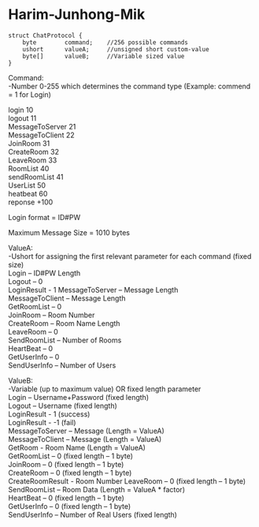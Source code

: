 # Harim-Junhong-Mik
```
struct ChatProtocol {  
	byte 		command;	//256 possible commands  
	ushort		valueA;		//unsigned short custom-value  
	byte[]		valueB;		//Variable sized value  
}  
```
  
Command:  
-Number 0-255 which determines the command type (Example: commend = 1 for Login)      

login           10  
logout          11  
MessageToServer 21  
MessageToClient 22  
JoinRoom        31  
CreateRoom      32  
LeaveRoom       33  
RoomList        40  
sendRoomList    41  
UserList        50  
heatbeat        60   
reponse +100  

Login format = ID#PW  

Maximum Message Size = 1010 bytes
  
ValueA:  
-Ushort for assigning the first relevant parameter for each command (fixed size)  
Login – ID#PW Length  
Logout – 0  
LoginResult - 1
MessageToServer – Message Length  
MessageToClient – Message Length  
GetRoomList – 0  
JoinRoom – Room Number  
CreateRoom – Room Name Length  
LeaveRoom – 0  
SendRoomList – Number of Rooms  
HeartBeat – 0  
GetUserInfo – 0  
SendUserInfo – Number of Users  
  
ValueB:  
-Variable (up to maximum value) OR fixed length parameter  
Login – Username+Password (fixed length)  
Logout – Username (fixed length)  
LoginResult - 1 (success)  
LoginResult - -1 (fail)   
MessageToServer – Message (Length = ValueA)  
MessageToClient – Message (Length = ValueA)  
GetRoom - Room Name (Length = ValueA)  
GetRoomList – 0 (fixed length – 1 byte)  
JoinRoom – 0 (fixed length – 1 byte)  
CreateRoom – 0 (fixed length – 1 byte)  
CreateRoomResult - Room Number
LeaveRoom – 0 (fixed length – 1 byte)  
SendRoomList – Room Data (Length = ValueA * factor)  
HeartBeat – 0 (fixed length – 1 byte)  
GetUserInfo – 0 (fixed length – 1 byte)  
SendUserInfo – Number of Real Users (fixed length)  


